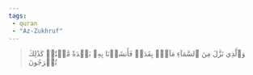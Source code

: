 ```yaml
---
tags: 
 - quran 
 - "Az-Zukhruf"
---
```


> وَٱلَّذِي نَزَّلَ مِنَ ٱلسَّمَآءِ مَآءَۢ بِقَدَرٖ فَأَنشَرۡنَا بِهِۦ بَلۡدَةٗ مَّيۡتٗاۚ كَذَٰلِكَ تُخۡرَجُونَ
